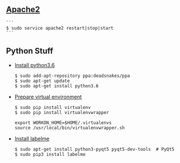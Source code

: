 ## [Apache2](https://www.cyberciti.biz/faq/ubuntu-linux-start-restart-stop-apache-web-server/)

    ```
    $ sudo service apache2 restart|stop|start
    ```



## Python Stuff

- [Install python3.6](https://askubuntu.com/a/865569)

    ```
    $ sudo add-apt-repository ppa:deadsnakes/ppa
    $ sudo apt-get update
    $ sudo apt-get install python3.6
    ```

- [Prepare virtual environment](https://github.com/abawchen/cheatsheet/tree/master/python#virtual-environment)

    ```
    $ sudo pip install virtualenv
    $ sudo pip install virtualenvwrapper
    ```
    ```
    export WORKON_HOME=$HOME/.virtualenvs
    source /usr/local/bin/virtualenvwrapper.sh
    ```


- [Install labelme](https://github.com/wkentaro/labelme#ubuntu)

    ```
    $ sudo apt-get install python3-pyqt5 pyqt5-dev-tools  # PyQt5
    $ sudo pip3 install labelme
    ```
